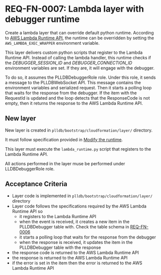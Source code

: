 # REQ-FN-0007: Lambda layer with debugger runtime

Create a lambda layer that can override default python runtime.
According to [AWS Lambda Runtime API](https://docs.aws.amazon.com/lambda/latest/dg/runtimes-api.html), the runtime can be overridden by setting the `AWS_LAMBDA_EXEC_WRAPPER` environment variable.

This layer delivers custom python scripts that register to the Lambda Runtime API. Instead of calling the lambda handler, this runtime checks if the _DEBUGGER_SESSION_ID_ and _DEBUGGER_CONNECTION_ID_ environment variables are set. If they are, it will engage with the debugger.

To do so, it assumes the PLLDBDebuggerRole role. Under this role, it sends a message to the PLLDBWebSocket API. This message contains the environment variables and serialized request. Then it starts a polling loop that waits for the response from the debugger. If the item with the RequestId is updated and the loop detects that the ResponseCode is not empty, then it returns the response to the AWS Lambda Runtime API.

## New layer

New layer is created in `plldb/bootstrap/cloudformation/layer/` directory.

It must follow specification provided in [Modify the runtime](https://docs.aws.amazon.com/lambda/latest/dg/runtimes-modify.html).

This layer must execute the `lambda_runtime.py` script that registers to the Lambda Runtime API.

All actions performed in the layer muse be performed under LLDBDebuggerRole role.

## Acceptance Criteria

- Layer code is implemented in `plldb/bootstrap/cloudformation/layer/` directory
- Layer code follows the specifications required by the AWS Lambda Runtime API so 
  - it registers to the Lambda Runtime API
  - when the event is received, it creates a new item in the PLLDBDebugger table with. Check the table schema in [REQ-FN-0006](./req_fn_0006.md)
  - it starts a polling loop that waits for the response from the debugger
  - when the response is received, it updates the item in the PLLDBDebugger table with the response
- the response code is returned to the AWS Lambda Runtime API
- the response is returned to the AWS Lambda Runtime API
- if the error is set in the item then the error is returned to the AWS Lambda Runtime API